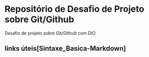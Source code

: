 # Repositório de Desafio de Projeto sobre Git/Github
Desafio de  projeto sobre Git/GIthub com DIO

## links úteis[Sintaxe_Basica-Markdown]

